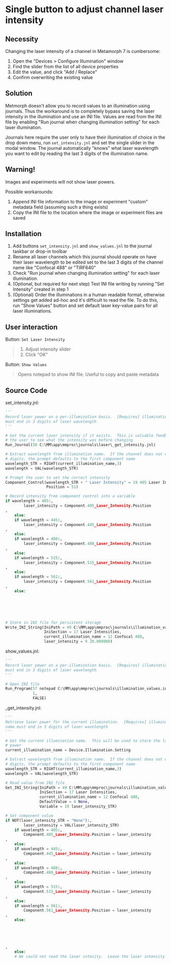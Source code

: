 Single button to adjust channel laser intensity
===============================================

Necessity
---------
Changing the laser intensity of a channel in Metamorph 7 is cumbersome:

1.  Open the "Devices > Configure Illumination" window
2.  Find the slider from the list of all device properties
3.  Edit the value, and click "Add / Replace"
4.  Confirm overwriting the existing value

Solution
--------
Metmorph doesn't allow you to record values to an illumination using journals.
Thus the workaround is to completely bypass saving the laser intensity in the
illumination and use an INI file.  Values are read from the INI file by enabling
"Run journal when changing illumination setting" for each laser illumination.

Journals here require the user only to have their illumination of choice
in the drop down menu, run `set_intensity.jnl` and set the single slider in
the modal window.  The journal automatically "knows" what laser wavelength
you want to edit by reading the last 3 digits of the illumination name.

Warning!
--------
Images and experiments will not show laser powers.

Possible workarounds:

1.  Append INI file information to the image or experiment "custom" metadata
    field (assuming such a thing exists)
2.  Copy the INI file to the location where the image or experiment files are
    saved

Installation
------------
1.  Add buttons `set_intensity.jnl` and `show_values.jnl` to the journal taskbar
    or drop-in toolbar
2.  Rename all laser channels which this journal should operate on
    have their laser wavelength to be edited set to the last 3 digits
    of the channel name like "Confocal 488" or "TIRF640"
3.  Check "Run journal when changing illumination setting" for each laser
    illumination.
4.  (Optional, but required for next step) Test INI file writing by running
    "Set Intensity" created in step 1    
5.  (Optional) Order the illuminations in a human readable format, otherwise
    settings get added ad-hoc and it's difficult to read the file.  To do this,
    run "Show Values" button and set default laser key-value pairs for all
    laser illuminations.

User interaction
----------------
Button: `Set Laser Intensity`

> 1.  Adjust intensity slider
> 2.  Click "OK"

Button: `Show Values`

> Opens notepad to show INI file.  Useful to copy and paste metadata

<!-- content below automatically generated by C:\MM\app\mmproc\journals\doc_jnl.py -->
Source Code
-----------
set_intensity.jnl:
```python
'''
Record laser power on a per-illumination basis.  [Requires] illumination name
must end in 3 digits of laser wavelength
'''

# Get the current laser intensity if it exists.  This is valuable feedback for
# the user to see what the intensity was before changing
Run_Journal(50 C:\MM\app\mmproc\journals\laser\_get_intensity.jnl)

# Extract wavelength from illumination name.  If the channel does not end in 3
# digits, the prompt defaults to the first component name
wavelength_STR = RIGHT(current_illumination_name,3)
wavelength = VAL(wavelength_STR)

# Prompt the user to set the correct intensity
Component_Control(wavelength_STR + " Laser Intensity" = 19 405 Laser Intensity,
                  Position = 51)

# Record intensity from component control into a variable
if wavelength = 405:,
        laser_intensity = Component.405_Laser_Intensity.Position
,
    else:
    if wavelength = 445:,
        laser_intensity = Component.445_Laser_Intensity.Position
,
    else:
    if wavelength = 488:,
        laser_intensity = Component.488_Laser_Intensity.Position
,
    else:
    if wavelength = 515:,
        laser_intensity = Component.515_Laser_Intensity.Position
,
    else:
    if wavelength = 561:,
        laser_intensity = Component.561_Laser_Intensity.Position
,
    else:






# Store in INI file for persistent storage
Write_INI_String(IniPath = 49 C:\MM\app\mmproc\journals\illumination_values.ini,
                 IniSection = 17 Laser Intensities,
                 current_illumination_name = 12 Confocal 488,
                 laser_intensity = 9 20.000000)
```

show_values.jnl:
```python
'''
Record laser power on a per-illumination basis.  [Requires] illumination name
must end in 3 digits of laser wavelength
'''

# Open INI file
Run_Program(57 notepad C:\MM\app\mmproc\journals\illumination_values.ini,
            1,
            FALSE)
```

_get_intensity.jnl:
```python
'''
Retrieve laser power for the current illumination.  [Requires] illumination
name must end in 3 digits of laser wavelength
'''

# Get the current illumination name.  This will be used to store the laser
# power
current_illumination_name = Device.Illumination.Setting

# Extract wavelength from illumination name.  If the channel does not end in 3
# digits, the prompt defaults to the first component name
wavelength_STR = RIGHT(current_illumination_name,3)
wavelength = VAL(wavelength_STR)

# Read value from INI file
Get_INI_String(IniPath = 49 C:\MM\app\mmproc\journals\illumination_values.ini,
               IniSection = 17 Laser Intensities,
               current_illumination_name = 12 Confocal 488,
               DefaultValue = 4 None,
               Variable = 19 laser_intensity_STR)

# Set component value
if NOT(laser_intensity_STR = "None"):,
        laser_intensity = VAL(laser_intensity_STR)
    if wavelength = 405:,
        Component.405_Laser_Intensity.Position = laser_intensity
,
    else:
    if wavelength = 445:,
        Component.445_Laser_Intensity.Position = laser_intensity
,
    else:
    if wavelength = 488:,
        Component.488_Laser_Intensity.Position = laser_intensity
,
    else:
    if wavelength = 515:,
        Component.515_Laser_Intensity.Position = laser_intensity
,
    else:
    if wavelength = 561:,
        Component.561_Laser_Intensity.Position = laser_intensity
,
    else:





,
    else:
    # We could not read the laser intesity.  Leave the laser intensity alone

```
